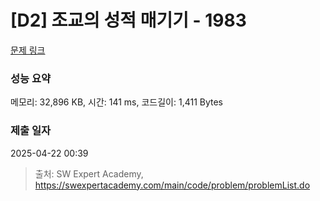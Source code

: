 # [D2] 조교의 성적 매기기 - 1983 

[문제 링크](https://swexpertacademy.com/main/code/problem/problemDetail.do?contestProbId=AV5PwGK6AcIDFAUq) 

### 성능 요약

메모리: 32,896 KB, 시간: 141 ms, 코드길이: 1,411 Bytes

### 제출 일자

2025-04-22 00:39



> 출처: SW Expert Academy, https://swexpertacademy.com/main/code/problem/problemList.do